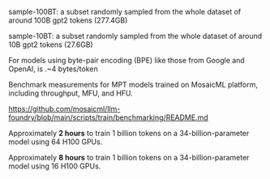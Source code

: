 sample-100BT: a subset randomly sampled from the whole dataset of around 100B gpt2 tokens (277.4GB)

sample-10BT: a subset randomly sampled from the whole dataset of around 10B gpt2 tokens (27.6GB)

For models using byte-pair encoding (BPE) like those from Google and OpenAI, is .~4 bytes/token

Benchmark measurements for MPT models trained on MosaicML platform, including throughput, MFU, and HFU.

https://github.com/mosaicml/llm-foundry/blob/main/scripts/train/benchmarking/README.md

Approximately **2 hours** to train 1 billion tokens on a 34-billion-parameter model using 64 H100 GPUs.

Approximately **8 hours** to train 1 billion tokens on a 34-billion-parameter model using 16 H100 GPUs.
